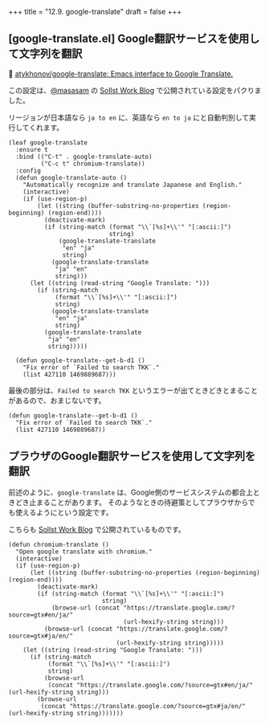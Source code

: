 +++
title = "12.9. google-translate"
draft = false
+++
## [google-translate.el] Google翻訳サービスを使用して文字列を翻訳
🔗 [atykhonov/google-translate: Emacs interface to Google Translate.](https://github.com/atykhonov/google-translate) 

この設定は、[@masasam](https://twitter.com/SolistWork) の
[Sollst Work Blog](https://solist.work/blog/posts/google-translate/) で公開されている設定をパクりました。

リージョンが日本語なら `ja to en` に、英語なら `en to ja` にと自動判別して実行してくれます。

```elisp
(leaf google-translate
  :ensure t
  :bind (("C-t" . google-translate-auto)
         ("C-c t" chromium-translate))
  :config
  (defun google-translate-auto ()
	"Automatically recognize and translate Japanese and English."
	(interactive)
	(if (use-region-p)
		(let ((string (buffer-substring-no-properties (region-beginning) (region-end))))
		  (deactivate-mark)
		  (if (string-match (format "\\`[%s]+\\'" "[:ascii:]")
							string)
			  (google-translate-translate
			   "en" "ja"
			   string)
			(google-translate-translate
			 "ja" "en"
			 string)))
	  (let ((string (read-string "Google Translate: ")))
		(if (string-match
			 (format "\\`[%s]+\\'" "[:ascii:]")
			 string)
			(google-translate-translate
			 "en" "ja"
			 string)
		  (google-translate-translate
		   "ja" "en"
		   string)))))

  (defun google-translate--get-b-d1 ()
	"Fix error of `Failed to search TKK`."
	(list 427110 1469889687)))
```

最後の部分は、`Failed to search TKK` というエラーが出てときどきとまることがあるので、おまじないです。
```elisp
(defun google-translate--get-b-d1 ()
  "Fix error of `Failed to search TKK`."
  (list 427110 1469889687))
```

## プラウザのGoogle翻訳サービスを使用して文字列を翻訳
前述のように、`google-translate` は、Google側のサービスシステムの都合上ときどき止まることがあります。
そのようなときの待避策としてプラウザからでも使えるようにという設定です。

こちらも [Sollst Work Blog](https://solist.work/blog/posts/google-translate/) で公開されているものです。

```elisp
(defun chromium-translate ()
  "Open google translate with chromium."
  (interactive)
  (if (use-region-p)
	  (let ((string (buffer-substring-no-properties (region-beginning) (region-end))))
		(deactivate-mark)
		(if (string-match (format "\\`[%s]+\\'" "[:ascii:]")
						  string)
			(browse-url (concat "https://translate.google.com/?source=gtx#en/ja/"
								(url-hexify-string string)))
		  (browse-url (concat "https://translate.google.com/?source=gtx#ja/en/"
							  (url-hexify-string string)))))
	(let ((string (read-string "Google Translate: ")))
	  (if (string-match
		   (format "\\`[%s]+\\'" "[:ascii:]")
		   string)
		  (browse-url
		   (concat "https://translate.google.com/?source=gtx#en/ja/" (url-hexify-string string)))
		(browse-url
		 (concat "https://translate.google.com/?source=gtx#ja/en/" (url-hexify-string string)))))))
```
